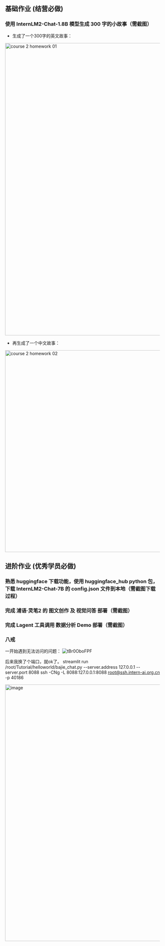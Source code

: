 ## 基础作业 (结营必做)

### 使用 InternLM2-Chat-1.8B 模型生成 300 字的小故事（需截图）
- 生成了一个300字的英文故事：
<img width="950" alt="course 2 homework 01" src="https://github.com/soloxue/Intern.LLM.training.camp.S2.2024.03/assets/36829965/9790c7cc-948c-4c90-b88c-955edc1e12a1">

- 再生成了一个中文故事：
<img width="656" alt="course 2 homework 02" src="https://github.com/soloxue/Intern.LLM.training.camp.S2.2024.03/assets/36829965/a1206bc1-860a-4716-8aff-6940c916fd43">



## 进阶作业 (优秀学员必做)

### 熟悉 huggingface 下载功能，使用 huggingface_hub python 包，下载 InternLM2-Chat-7B 的 config.json 文件到本地（需截图下载过程）

### 完成 浦语·灵笔2 的 图文创作 及 视觉问答 部署（需截图）

### 完成 Lagent 工具调用 数据分析 Demo 部署（需截图）

### 八戒
一开始遇到无法访问的问题：
![tBr0OboFPF](https://github.com/soloxue/Intern.LLM.training.camp.S2.2024.03/assets/36829965/946b6a2d-f898-47ec-a974-f658a14990eb)

后来我换了个端口，就ok了。
streamlit run /root/Tutorial/helloworld/bajie_chat.py --server.address 127.0.0.1 --server.port 8088
ssh -CNg -L 8088:127.0.0.1:8088 root@ssh.intern-ai.org.cn -p 40186

<img width="834" alt="image" src="https://github.com/soloxue/Intern.LLM.training.camp.S2.2024.03/assets/36829965/2144231e-14d6-4c70-97b0-31128a0ed917">


